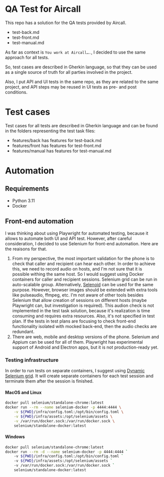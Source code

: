 # QA Test for Aircall 

This repo has a solution for the QA tests provided by Aircall.

* test-back.md
* test-front.md
* test-manual.md

As far as context is `You work at Aircall….`, I decided to use the same approach for all tests. 

So, test cases are described in Gherkin language, so that they can be used as a single source of truth for all parties involved in the project.

Also, I put API and UI tests in the same repo, as they are related to the same project, and API steps may be reused in UI tests as pre- and post conditions.

# Test cases

Test cases for all tests are described in Gherkin language and can be found in the folders representing the test task files: 
- features/back has features for test-back.md
- features/front has features for test-front.md
- features/manual has features for test-manual.md

# Automation

## Requirements
* Python 3.11
* Docker 

## Front-end automation 

I was thinking about using Playwright for automated testing, because it allows to automate both UI and API test. However, after careful consideration, I decided to use Selenium for front-end automation. Here are the reaisons for that. 
1. From my perspective, the most important validation for the phone is to check that caller and recipient can hear each other. In order to achieve this, we need to record audio on hosts, and I'm not sure that it is possible withing the same host. So I would suggest using Docker containers for caller and recipient sessions. Selenium grid can be run in auto-scalable group. Alternatively, [Selenoid](https://aerokube.com/selenoid/latest/) can be used for the same purpose. However, browser images should be extended with extra tools like pulseaudio, ffmpeg, etc. I'm not aware of other tools besides Selenium that allow creation of sessions on different hosts (maybe Playwright can, but investigation is required).
This audion check is not implemented in the test task solution, because it's realization is time consuming and requires extra resources. Also, it's not specified in test plan. If the tests in test plans are focusing to check front-end functionality isolated with mocked back-end, then the audio checks are redundant.
2. There are web, mobile and desktop versions of the phone. Selenium and Appium can be used for all of them. Playwright has experimental support of Android and Electron apps, but it is not production-ready yet.

### Testing infrastructure

In order to run tests on separate containers, I suggest using [Dynamic Selenium grid](https://github.com/SeleniumHQ/docker-selenium#dynamic-grid). It will create separate containers for each test session and terminate them after the session is finished.


#### MacOS and Linux
```bash
docker pull selenium/standalone-chrome:latest
docker run --rm --name selenium-docker -p 4444:4444 \
    -v ${PWD}/infra/config.toml:/opt/bin/config.toml \
    -v ${PWD}/infra/assets:/opt/selenium/assets \
    -v /var/run/docker.sock:/var/run/docker.sock \
    selenium/standalone-docker:latest
```

#### Windows
```bash
docker pull selenium/standalone-chrome:latest
docker run --rm -d --name selenium-docker -p 4444:4444 `
    -v ${PWD}/infra/config.toml:/opt/bin/config.toml `
    -v ${PWD}/infra/assets:/opt/selenium/assets `
    -v /var/run/docker.sock:/var/run/docker.sock `
    selenium/standalone-docker:latest
```